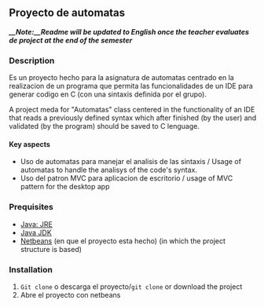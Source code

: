 ## Proyecto de automatas

***__Note:__Readme will be updated to English once the teacher evaluates de project at the end of the semester***

### Description

Es un proyecto hecho para la asignatura de automatas centrado en la realizacion de un programa que permita
las funcionalidades de un IDE para generar codigo en C (con una sintaxis definida por el grupo).

A project meda for "Automatas" class centered in the functionality of an IDE that reads a previously defined syntax
which after finished (by the user) and validated (by the program) should be saved to C lenguage.

#### Key aspects

- Uso de automatas para manejar el analisis de las sintaxis / Usage of automatas to handle the analisys of the code's syntax.
- Uso del patron MVC para aplicacion de escritorio / usage of MVC pattern for the desktop app

### Prequisites

- [Java: JRE](https://www.java.com/en/download/)
- [Java JDK](https://www.oracle.com/technetwork/java/javase/downloads/jdk8-downloads-2133151.html)
- [Netbeans](https://netbeans.apache.org/download/index.html) (en que el proyecto esta hecho) (in which the project structure is based)

### Installation

1. `Git clone` o descarga el proyecto/`git clone` or download the project
2. Abre el proyecto con netbeans
